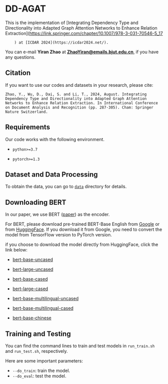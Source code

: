 # DD-AGAT

This is the implementation of [Integrating Dependency Type and Directionality into Adapted Graph Attention Networks to Enhance Relation Extraction](https://link.springer.com/chapter/10.1007/978-3-031-70546-5_17
        
        ) at [ICDAR 2024](https://icdar2024.net/).

You can e-mail **Yiran Zhao** at **ZhaoYiran@emails.bjut.edu.cn**, if you have any questions.

## Citation

If you want to use our codes and datasets in your research, please cite:

```
Zhao, Y., Wu, D., Dai, S. and Li, T., 2024, August. Integrating Dependency Type and Directionality into Adapted Graph Attention Networks to Enhance Relation Extraction. In International Conference on Document Analysis and Recognition (pp. 287-305). Cham: Springer Nature Switzerland.
```

## Requirements

Our code works with the following environment.

- `python>=3.7`

- `pytorch>=1.3`

## Dataset and Data Processing

To obtain the data, you can go to [`data`](./data) directory for details.

## Downloading BERT

In our paper, we use BERT ([paper](https://www.aclweb.org/anthology/N19-1423/)) as the encoder.

For BERT, please download pre-trained BERT-Base English from [Google](https://github.com/google-research/bert) or from [HuggingFace](https://s3.amazonaws.com/models.huggingface.co/bert/bert-base-chinese.tar.gz). If you download it from Google, you need to convert the model from TensorFlow version to PyTorch version.

if you choose to download the model directly from HuggingFace, click the link below:
- [bert-base-uncased](https://s3.amazonaws.com/models.huggingface.co/bert/bert-base-uncased.tar.gz)

- [bert-large-uncased](https://s3.amazonaws.com/models.huggingface.co/bert/bert-large-uncased.tar.gz)

- [bert-base-cased](https://s3.amazonaws.com/models.huggingface.co/bert/bert-base-cased.tar.gz)

- [bert-large-cased](https://s3.amazonaws.com/models.huggingface.co/bert/bert-large-cased.tar.gz)

- [bert-base-multilingual-uncased](https://s3.amazonaws.com/models.huggingface.co/bert/bert-base-multilingual-uncased.tar.gz)

- [bert-base-multilingual-cased](https://s3.amazonaws.com/models.huggingface.co/bert/bert-base-multilingual-cased.tar.gz)

- [bert-base-chinese](https://s3.amazonaws.com/models.huggingface.co/bert/bert-base-chinese.tar.gz)


## Training and Testing

You can find the command lines to train and test models in `run_train.sh` and `run_test.sh`, respectively.

Here are some important parameters:

- `--do_train`: train the model.
- `--do_eval`: test the model.
